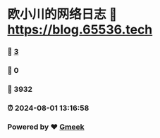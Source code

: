 # 欧小川的网络日志 :link: https://blog.65536.tech 
### :page_facing_up: [3](https://blog.65536.tech/tag.html) 
### :speech_balloon: 0 
### :hibiscus: 3932 
### :alarm_clock: 2024-08-01 13:16:58 
### Powered by :heart: [Gmeek](https://github.com/Meekdai/Gmeek)
